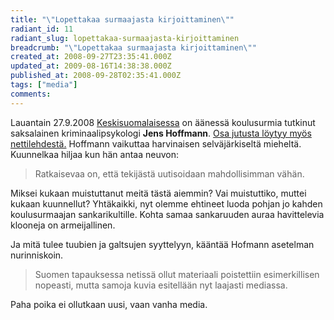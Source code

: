 ```yaml
---
title: "\"Lopettakaa surmaajasta kirjoittaminen\""
radiant_id: 11
radiant_slug: lopettakaa-surmaajasta-kirjoittaminen
breadcrumb: "\"Lopettakaa surmaajasta kirjoittaminen\""
created_at: 2008-09-27T23:35:41.000Z
updated_at: 2009-08-16T14:38:38.000Z
published_at: 2008-09-28T02:35:41.000Z
tags: ["media"]
comments:
---
```

<p>Lauantain 27.9.2008 <a href="http://www.ksml.fi/">Keskisuomalaisessa</a> on äänessä koulusurmia tutkinut saksalainen kriminaalipsykologi <strong>Jens Hoffmann</strong>.  <a href="http://www.ksml.fi/teemat/kauhajoki/lopettakaa-surmaajasta-kirjoittaminen(244002).ece">Osa jutusta löytyy myös nettilehdestä.</a>  Hoffmann vaikuttaa harvinaisen selväjärkiseltä mieheltä. Kuunnelkaa hiljaa kun hän antaa neuvon:</p>
<blockquote>
<p>Ratkaisevaa on, että tekijästä uutisoidaan mahdollisimman vähän.</p>
</blockquote>
<p>Miksei kukaan muistuttanut meitä tästä aiemmin? Vai muistuttiko, muttei kukaan kuunnellut? Yhtäkaikki, nyt olemme ehtineet luoda pohjan jo kahden koulusurmaajan sankarikultille. Kohta samaa sankaruuden auraa havittelevia klooneja on armeijallinen.</p>
<p>Ja mitä tulee tuubien ja galtsujen syyttelyyn, kääntää Hofmann asetelman nurinniskoin.</p>
<blockquote>
<p>Suomen tapauksessa netissä ollut materiaali poistettiin esimerkillisen nopeasti, mutta samoja kuvia esitellään nyt laajasti mediassa.</p>
</blockquote>
<p>Paha poika ei ollutkaan uusi, vaan vanha media.</p>